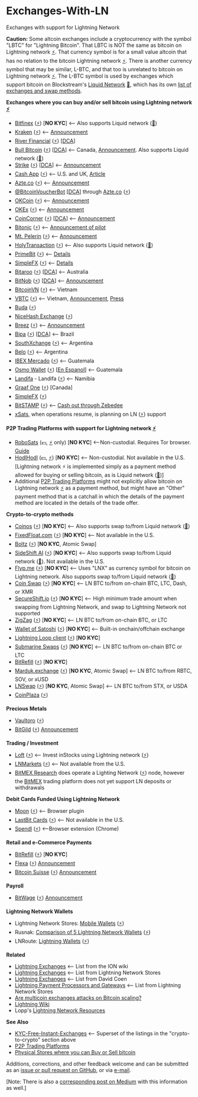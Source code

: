 # Exchanges-With-LN
Exchanges with support for Lightning Network

**Caution:** Some altcoin exchanges include a cryptocurrency with the symbol "LBTC" for "Lightning Bitcoin". That LBTC is NOT the same as bitcoin on Lightning network [⚡](https://www.lopp.net/lightning-information.html#desktop_wallets). That currency symbol is for a small value altcoin that has no relation to the bitcoin Lightning network [⚡](https://www.lopp.net/lightning-information.html#desktop_wallets). There is another currency symbol that may be similar, L-BTC, and that too is unrelated to bitcoin on Lightning network [⚡](https://www.lopp.net/lightning-information.html#desktop_wallets). The L-BTC symbol is used by exchanges which support bitcoin on Blockstream's [Liquid Network](https://blockstream.com/liquid) [🌊](https://help.blockstream.com/hc/en-us/articles/900000633526-Where-can-I-get-a-Liquid-wallet-), which has its own [list of exchanges and swap methods](https://help.blockstream.com/hc/en-us/articles/900000629383).

**Exchanges where you can buy and/or sell bitcoin using Lightning network [⚡](https://www.lopp.net/lightning-information.html#desktop_wallets)**

- [Bitfinex](https://bitfinex.com/) ([⚡](https://www.lopp.net/lightning-information.html#desktop_wallets)) [**NO KYC**] <-- Also supports Liquid network ([🌊](https://help.blockstream.com/hc/en-us/articles/900000633526-Where-can-I-get-a-Liquid-wallet-))
- [Kraken](https://www.kraken.com/) ([⚡](https://www.lopp.net/lightning-information.html#desktop_wallets)) <-- [Announcement](https://blog.kraken.com/post/13502/kraken-now-supports-instant-lightning-network-btc-transactions)
- [River Financial](https://river.com/) ([⚡](https://www.lopp.net/lightning-information.html#desktop_wallets)) [[DCA](https://medium.com/@cointastical/dollar-cost-averaging-the-answer-to-the-question-is-now-a-good-time-to-buy-bitcoin-a84e518f50f0)]
- [Bull Bitcoin](https://bullbitcoin.com/) ([⚡](https://www.lopp.net/lightning-information.html#desktop_wallets)) [[DCA](https://medium.com/@cointastical/dollar-cost-averaging-the-answer-to-the-question-is-now-a-good-time-to-buy-bitcoin-a84e518f50f0)] <-- Canada, [Announcement](https://medium.com/bull-bitcoin/scaling-bull-bitcoins-non-custodial-services-with-the-lightning-network-782585d96098). Also supports Liquid network ([🌊](https://help.blockstream.com/hc/en-us/articles/900000633526-Where-can-I-get-a-Liquid-wallet-))
- [Strike](https://strike.zaphq.io/) ([⚡](https://www.lopp.net/lightning-information.html#desktop_wallets)) [[DCA](https://medium.com/@cointastical/dollar-cost-averaging-the-answer-to-the-question-is-now-a-good-time-to-buy-bitcoin-a84e518f50f0)] <-- [Announcement](https://medium.com/@JimmyMow/announcing-strike-by-zap-4f578c7c8984)
- [Cash App](https://Cash.app) ([⚡](https://www.lopp.net/lightning-information.html#desktop_wallets)) <-- U.S. and UK, [Article](https://www.coindesk.com/business/2022/01/18/blocks-cash-app-is-finally-integrating-the-lightning-network)
- [Azte.co](https://azte.co/#find_a_vendor) ([⚡](https://www.lopp.net/lightning-information.html#desktop_wallets)) <-- [Announcement](https://medium.com/@beautyon_/azteco-lightning-now-no-one-gets-left-behind-in-bitcoin-2b750f094ccf)
- [@BitcoinVoucherBot](https://BitcoinVoucherBot.com) [[DCA](https://medium.com/@cointastical/dollar-cost-averaging-the-answer-to-the-question-is-now-a-good-time-to-buy-bitcoin-a84e518f50f0)] through [Azte.co](https://azte.co) ([⚡](https://www.lopp.net/lightning-information.html#desktop_wallets))
- [OKCoin](https://www.okcoin.com/spot/trade) ([⚡](https://www.lopp.net/lightning-information.html#desktop_wallets)) <-- [Announcement](https://blog.okcoin.com/2021/03/04/how-to-use-bitcoin-lightning-network)
- [OKEx](https://www.okex.com/trade-spot) ([⚡](https://www.lopp.net/lightning-information.html#desktop_wallets)) <-- [Announcement](https://bitcoinmagazine.com/articles/okcoin-to-integrate-lightning-network)
- [CoinCorner](https://www.coincorner.com) ([⚡](https://www.lopp.net/lightning-information.html#desktop_wallets)) [[DCA](https://medium.com/@cointastical/dollar-cost-averaging-the-answer-to-the-question-is-now-a-good-time-to-buy-bitcoin-a84e518f50f0)] <-- [Announcement](https://twitter.com/CoinCorner/status/1346470541448761344)
- [Bitonic](https://bl3p.eu) ([⚡](https://www.lopp.net/lightning-information.html#desktop_wallets)) <-- [Announcement of pilot](https://bl3p.eu/news/76/BL3P+a)
- [Mt. Pelerin](https://mtpelerin.com) ([⚡](https://www.lopp.net/lightning-information.html#desktop_wallets)) <-- [Announcement](https://bitcoinmagazine.com/business/mt-pelerin-adds-support-for-bitcoin-lightning)
- [HolyTransaction](https://holytransaction.com/#exchange) ([⚡](https://www.lopp.net/lightning-information.html#desktop_wallets)) <-- Also supports Liquid network ([🌊](https://help.blockstream.com/hc/en-us/articles/900000633526-Where-can-I-get-a-Liquid-wallet-))
- [PrimeBit](https://primebit.com) ([⚡](https://www.lopp.net/lightning-information.html#desktop_wallets)) <-- [Details](https://primebit.com/bitcoin-lightning-network)
- [SimpleFX](https://simplefx.com/bitcoin-lightning-network) ([⚡](https://www.lopp.net/lightning-information.html#desktop_wallets)) <-- [Details](https://simplefx.com/bitcoin-lightning-network)
- [Bitaroo](https://bitaroo.com.au) ([⚡](https://www.lopp.net/lightning-information.html#desktop_wallets)) [[DCA](https://medium.com/@cointastical/dollar-cost-averaging-the-answer-to-the-question-is-now-a-good-time-to-buy-bitcoin-a84e518f50f0)] <-- Australia
- [BitNob](https://bitnob.com) ([⚡](https://www.lopp.net/lightning-information.html#desktop_wallets)) [[DCA](https://medium.com/@cointastical/dollar-cost-averaging-the-answer-to-the-question-is-now-a-good-time-to-buy-bitcoin-a84e518f50f0)] <-- [Announcement](https://blog.bitnob.com/introducing-the-lightning-network-as-explained-by-bitnob)
- [BitcoinVN](https://bitcoinvn.io) ([⚡](https://www.lopp.net/lightning-information.html#desktop_wallets)) <-- Vietnam
- [VBTC](https://vbtc.exchange/) ([⚡](https://www.lopp.net/lightning-information.html#desktop_wallets)) <-- Vietnam, [Announcement](https://twitter.com/VBTC_Vietnam/status/1353564136702005248), [Press](https://news.bitcoinvn.io/vbtc-adding-lightning-batched-segwit-withdrawals)
- [Buda](https://buda.com/) ([⚡](https://www.lopp.net/lightning-information.html#desktop_wallets))
- [NiceHash Exchange](https://www.nicehash.com/exchange) ([⚡](https://www.lopp.net/lightning-information.html#desktop_wallets))
- [Breez](https://breez.technology/) ([⚡](https://www.lopp.net/lightning-information.html#desktop_wallets)) <-- [Announcement](https://medium.com/breez-technology/breez-moonpay-the-easiest-way-to-buy-spend-bitcoin-on-lightning-3c40b3d3815a)
- [Bipa](https://bipa.app/) ([⚡](https://www.lopp.net/lightning-information.html#desktop_wallets)) [[DCA](https://medium.com/@cointastical/dollar-cost-averaging-the-answer-to-the-question-is-now-a-good-time-to-buy-bitcoin-a84e518f50f0)] <-- Brazil
- [SouthXchange](https://southxchange.com) ([⚡](https://www.lopp.net/lightning-information.html#desktop_wallets)) <-- Argentina
- [Belo](https://belo.app) ([⚡](https://www.lopp.net/lightning-information.html#desktop_wallets)) <-- Argentina
- [IBEX Mercado](https://www.poweredbyibex.io/technology#w-tabs-0-data-w-pane-0) ([⚡](https://www.lopp.net/lightning-information.html#desktop_wallets)) <-- Guatemala
- [Osmo Wallet](https://en.osmowallet.com/) ([⚡️](https://www.lopp.net/lightning-information.html#desktop_wallets)) [[En Espanol](https://osmowallet.com/)] <-- Guatemala
- [Landifa](https://landifa.com/) - Landifa ([⚡](https://www.lopp.net/lightning-information.html#desktop_wallets)) <-- Namibia
- [Graaf One](https://www.graaf.one/) ([⚡](https://www.lopp.net/lightning-information.html#desktop_wallets)) [Canada]
- [SimpleFX](https://simplefx.com/bitcoin-lightning-network) ([⚡](https://www.lopp.net/lightning-information.html#desktop_wallets))
- [BitSTAMP](https://bitstamp.net/) ([⚡](https://www.lopp.net/lightning-information.html#desktop_wallets)) <-- [Cash out through Zebedee](https://blog.bitstamp.net/post/how-to-use-the-new-lightning-network-bridge-for-instant-bitcoin-top-ups-in-crypto-gaming)
- [xSats](https://xsats.com), when operations resume, is planning on LN ([⚡](https://www.lopp.net/lightning-information.html#desktop_wallets)) support

**P2P Trading Platforms with support for Lightning network [⚡](https://www.lopp.net/lightning-information.html#desktop_wallets)**

- [RoboSats](https://github.com/Reckless-Satoshi/robosats/blob/main/README.md) (💵, [⚡](https://www.lopp.net/lightning-information.html#desktop_wallets) only) [**NO KYC**] <--Non-custodial. Requires Tor browser. [Guide](https://github.com/Reckless-Satoshi/robosats/blob/2565c59028fc796a5f520edd79bb7982348cd0be/docs/how-to-use.md)
- [HodlHodl](https://medium.com/@hodlhodl/new-payment-method-exchange-btc-on-chain-for-lightning-btc-1d9433c25c5e) (💵, [⚡](https://www.lopp.net/lightning-information.html#desktop_wallets)) [**NO KYC**] <-- Non-custodial. Not available in the U.S. [Lightning network ⚡ is implemented simply as a payment method allowed for buying or selling bitcoin, as is Liquid network ([🌊](https://help.blockstream.com/hc/en-us/articles/900000633526-Where-can-I-get-a-Liquid-wallet-))]
- Additional [P2P Trading Platforms](https://cointastical.github.io/P2P-Trading-Exchanges) might not explicitly allow bitcoin on Lightning network [⚡](https://www.lopp.net/lightning-information.html#desktop_wallets) as a payment method, but might have an "Other" payment method that is a catchall in which the details of the payment method are located in the details of the trade offer.

**Crypto-to-crypto methods**

- [Coinos](https://coinos.io) ([⚡](https://www.lopp.net/lightning-information.html#desktop_wallets)) [**NO KYC**] <-- Also supports swap to/from Liquid network ([🌊](https://help.blockstream.com/hc/en-us/articles/900000633526-Where-can-I-get-a-Liquid-wallet-))
- [FixedFloat.com](https://fixedfloat.com/) ([⚡](https://www.lopp.net/lightning-information.html#desktop_wallets)) [**NO KYC**] <-- Not available in the U.S.
- [Boltz](https://boltz.exchange/) ([⚡](https://www.lopp.net/lightning-information.html#desktop_wallets)) [**NO KYC**, Atomic Swap]
- [SideShift AI](https://sideshift.ai/) ([⚡](https://www.lopp.net/lightning-information.html#desktop_wallets)) [**NO KYC**] <-- Also supports swap to/from Liquid network ([🌊](https://help.blockstream.com/hc/en-us/articles/900000633526-Where-can-I-get-a-Liquid-wallet-)). Not available in the U.S.
- [Flyp.me](https://flyp.me/) ([⚡](https://www.lopp.net/lightning-information.html#desktop_wallets)) [**NO KYC**] <-- Uses "LNX" as currency symbol for bitcoin on Lightning network. Also supports swap to/from Liquid network ([🌊](https://help.blockstream.com/hc/en-us/articles/900000633526-Where-can-I-get-a-Liquid-wallet-))
- [Coin Swap](https://coinswap.click/) ([⚡](https://www.lopp.net/lightning-information.html#desktop_wallets)) [**NO KYC**] <-- LN BTC to/from on-chain BTC, LTC, Dash, or XMR
- [SecureShift.io](https://secureshift.io/) ([⚡](https://www.lopp.net/lightning-information.html#desktop_wallets)) [**NO KYC**] <-- High minimum trade amount when swapping from Lightning Network, and swap to Lightning Network not supported
- [ZigZag](https://zigzag.io/) ([⚡](https://www.lopp.net/lightning-information.html#desktop_wallets)) [**NO KYC**] <-- LN BTC to/from on-chain BTC, or LTC
- [Wallet of Satoshi](https://walletofsatoshi.com/) ([⚡](https://www.lopp.net/lightning-information.html#desktop_wallets)) [**NO KYC**] <-- Built-in onchain/offchain exchange
- [Lightning Loop client](https://github.com/lightninglabs/loop) ([⚡](https://www.lopp.net/lightning-information.html#desktop_wallets)) [**NO KYC**]
- [Submarine Swaps](http://submarineswaps.org/) ([⚡](https://www.lopp.net/lightning-information.html#desktop_wallets)) [**NO KYC**] <-- LN BTC to/from on-chain BTC or LTC
- [BitRefill](https://www.bitrefill.com/us/en/crypto-utils/) ([⚡](https://www.lopp.net/lightning-information.html#desktop_wallets)) [**NO KYC**]
- [Marduk.exchange](https://www.marduk.exchange) ([⚡](https://www.lopp.net/lightning-information.html#desktop_wallets)) [**NO KYC**, Atomic Swap] <-- LN BTC to/from RBTC, SOV, or xUSD
- [LNSwap](https://www.lnswap.org) ([⚡](https://www.lopp.net/lightning-information.html#desktop_wallets)) [**NO KYC**, Atomic Swap] <-- LN BTC to/from STX, or USDA
- [CoinPlaza](https://www.coinplaza.it/) ([⚡](https://www.lopp.net/lightning-information.html#desktop_wallets))

**Precious Metals**

- [Vaultoro](https://www.vaultoro.com/) ([⚡](https://www.lopp.net/lightning-information.html#desktop_wallets))
- [BitGild](https://www.bitgild.com) ([⚡](https://www.lopp.net/lightning-information.html#desktop_wallets)) [Announcement](https://bitgild.medium.com/buy-gold-with-bitcoin-lightning-307cab467ab3)

**Trading / Investment**

- [Loft](https://loft.trade/) ([⚡](https://www.lopp.net/lightning-information.html#desktop_wallets)) <-- Invest inStocks using Lightning network ([⚡](https://www.lopp.net/lightning-information.html#desktop_wallets))
- [LNMarkets](https://lnmarkets.com/) ([⚡](https://www.lopp.net/lightning-information.html#desktop_wallets)) <-- Not available from the U.S.
- [BitMEX Research](https://blog.bitmex.com/research) does operate a Lighting Network ([⚡](https://www.lopp.net/lightning-information.html#desktop_wallets)) node, however the [BitMEX](https://bitmex.com/trading-on-bitmex) trading platform does not yet support LN deposits or withdrawals

**Debit Cards Funded Using Lightning Network**

- [Moon](https://paywithmoon.com) ([⚡](https://www.lopp.net/lightning-information.html#desktop_wallets)) <-- Browser plugin
- [LastBit Cards](https://lastbit.io/#download-button) ([⚡](https://www.lopp.net/lightning-information.html#desktop_wallets)) <-- Not available in the U.S.
- [Spendl](https://getspendl.com/) ([⚡](https://www.lopp.net/lightning-information.html#desktop_wallets)) <--Browser extension (Chrome)

**Retail and e-Commerce Payments**

- [BitRefill](https://www.bitrefill.com/) ([⚡](https://www.lopp.net/lightning-information.html#desktop_wallets)) [**NO KYC**]
- [Flexa](https://flexa.network) ([⚡](https://www.lopp.net/lightning-information.html#desktop_wallets)) [Announcement](https://medium.com/flexa/flexa-adds-support-for-fraud-proof-lightning-network-payments-dfb6df0db5e)
- [Bitcoin Suisse](https://www.bitcoinsuisse.com) ([⚡](https://www.lopp.net/lightning-information.html#desktop_wallets)) [Announcement](https://www.bitcoinsuisse.com/news/bitcoin-suisse-becomes-first-crypto-payment-processor-in-switzerland-to-integrate-bitcoin-lightning-technology)

**Payroll**
- [BitWage](https://bitwage.com) ([⚡](https://www.lopp.net/lightning-information.html#desktop_wallets)) [Announcement](https://voltage.cloud/blog/news/bitwage-x-voltage-first-salary-payments-on-lightning)

**Lightning Network Wallets**

- Lightning Network Stores: [Mobile Wallets](https://www.lopp.net/lightning-information.html#desktop_wallets) ([⚡](https://www.lopp.net/lightning-information.html#desktop_wallets))
- Rusnak: [Comparison of 5 Lightning Network Wallets](https://rusnak.io/lightning-wallets-comparison) ([⚡](https://www.lopp.net/lightning-information.html#desktop_wallets))
- LNRoute: [Lightning Wallets](https://lnroute.com/category/wallets) ([⚡](https://www.lopp.net/lightning-information.html#desktop_wallets))

**Related**

- [Lightning Exchanges](https://wiki.ion.radar.tech/tutorials/lightning-exchanges) <-- List from the ION wiki
- [Lightning Exchanges](https://lightningnetworkstores.com/?tags=exchange) <-- List from Lightning Network Stores
- [Lightning Exchanges](https://github.com/theDavidCoen/LightningExchanges) <-- List from David Coen
- [Lightning Payment Processors and Gateways](https://lightningnetworkstores.com/?tags=payment%20gateway) <-- List from Lightning Network Stores
- [Are multicoin exchanges attacks on Bitcoin scaling?](https://tftc.io/martys-bent/issue-888)
- [Lightning Wiki](https://lightningwiki.net)
- Lopp's [Lightning Network Resources](https://lightning.how)

**See Also**

- [KYC-Free-Instant-Exchanges](https://cointastical.github.io/KYC-Free-Instant-Exchanges) <-- Superset of the listings in the "crypto-to-crypto" section above
- [P2P Trading Platforms](https://cointastical.github.io/P2P-Trading-Exchanges)
- [Physical Stores where you can Buy or Sell bitcoin](https://cointastical.github.io/Physical-Locations-Bitcoin)

Additions, corrections, and other feedback welcome and can be submitted as an [issue or pull request on GitHub](https://github.com/cointastical/Exchanges-With-LN), or via [e-mail](mailto://cointastical@gmail.com).

[Note: There is also a [corresponding post on Medium](https://cointastical.medium.com/exchanges-with-support-for-bitcoin-lightning-network-payments-739829bcb7bc) with this information as well.]
